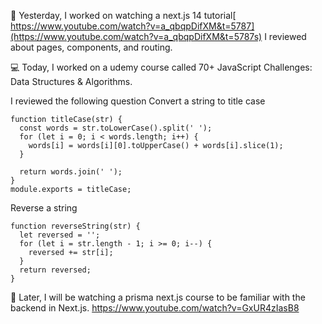 📖 Yesterday, I worked on watching a next.js 14 tutorial[ https://www.youtube.com/watch?v=a_qbqpDifXM&t=5787](https://www.youtube.com/watch?v=a_qbqpDifXM&t=5787s)
I reviewed about pages, components, and routing. 

💻 Today, I worked on a udemy course called 70+ JavaScript Challenges: Data Structures & Algorithms. 

I reviewed the following question 
Convert a string to title case
```
function titleCase(str) {
  const words = str.toLowerCase().split(' ');
  for (let i = 0; i < words.length; i++) {
    words[i] = words[i][0].toUpperCase() + words[i].slice(1);
  }

  return words.join(' ');
}
module.exports = titleCase;

```
Reverse a string

```
function reverseString(str) {
  let reversed = '';
  for (let i = str.length - 1; i >= 0; i--) {
    reversed += str[i];
  }
  return reversed;
}
```


🎯 Later, I will be watching a prisma next.js course to be familiar with the backend in Next.js.
https://www.youtube.com/watch?v=GxUR4zIasB8

